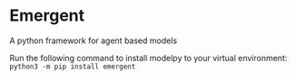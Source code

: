# Emergent
A python framework for agent based models

Run the following command to install modelpy to your virtual environment:
`python3 -m pip install emergent`
